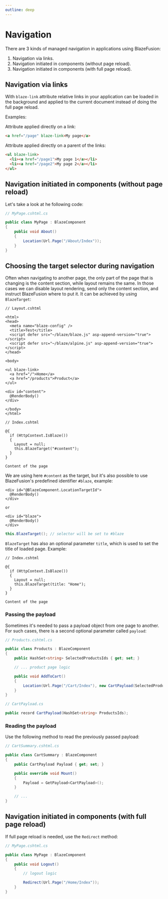 ```yaml
---
outline: deep
---
```


# Navigation

There are 3 kinds of managed navigation in applications using BlazeFusion:
1. Navigation via links.
2. Navigation initiated in components (without page reload).
3. Navigation initiated in components (with full page reload).

## Navigation via links

With `blaze-link` attribute relative links in your application can be loaded in the background and applied to the current document instead of doing the full page reload.

Examples:

Attribute applied directly on a link:
```html
<a href="/page" blaze-link>My page</a>
```

Attribute applied directly on a parent of the links:
```html
<ul blaze-link>
  <li><a href="/page1">My page 1</a></li>
  <li><a href="/page2">My page 2</a></li>
</ul>
```

## Navigation initiated in components (without page reload)

Let's take a look at he following code:

```csharp
// MyPage.cshtml.cs

public class MyPage : BlazeComponent
{
    public void About()
    {
        Location(Url.Page("/About/Index"));
    }
}
```

## Choosing the target selector during navigation

Often when navigating to another page, the only part of the page that is changing is the content section, while layout remains the same. In those cases
we can disable layout rendering, send only the content section, and instruct BlazeFusion where to put it. It can be achieved by using `BlazeTarget`:

```razor
// Layout.cshtml

<html>
<head>
  <meta name="blaze-config" />
  <title>Test</title>
  <script defer src="~/blaze/blaze.js" asp-append-version="true"></script>
  <script defer src="~/blaze/alpine.js" asp-append-version="true"></script>
</head>

<body>

<ul blaze-link>
  <a href="/">Home</a>
  <a href="/products">Product</a>
</ul>

<div id="content">
  @RenderBody()
</div>

</body>
</html>
```

```razor
// Index.cshtml

@{
  if (HttpContext.IsBlaze())
  {
    Layout = null;
    this.BlazeTarget("#content");
  }
}

Content of the page
```

We are using here `#content` as the target, but it's also possible to use BlazeFusion's predefined identifier `#blaze`, example:

```razor
<div id="@BlazeComponent.LocationTargetId">
  @RenderBody()
</div>

or

<div id="blaze">
  @RenderBody()
</div>
```

```c#
this.BlazeTarget(); // selector will be set to #blaze
```

`BlazeTarget` has also an optional parameter `title`, which is used to set the title of loaded page. Example:

```razor
// Index.cshtml

@{
  if (HttpContext.IsBlaze())
  {
    Layout = null;
    this.BlazeTarget(title: "Home");
  }
}

Content of the page
```

### Passing the payload

Sometimes it's needed to pass a payload object from one page to another. For such cases, there is a second optional parameter called `payload`:

```csharp
// Products.cshtml.cs

public class Products : BlazeComponent
{
    public HashSet<string> SelectedProductsIds { get; set; }

    // ... product page logic

    public void AddToCart()
    {
        Location(Url.Page("/Cart/Index"), new CartPayload(SelectedProductsIds));
    }
}
```
```csharp
// CartPayload.cs

public record CartPayload(HashSet<string> ProductsIds);
```

### Reading the payload

Use the following method to read the previously passed payload:

```csharp
// CartSummary.cshtml.cs

public class CartSummary : BlazeComponent
{
    public CartPayload Payload { get; set; }

    public override void Mount()
    {
        Payload = GetPayload<CartPayload>();
    }

    // ...
}
```


## Navigation initiated in components (with full page reload)

If full page reload is needed, use the `Redirect` method:

```csharp
// MyPage.cshtml.cs

public class MyPage : BlazeComponent
{
    public void Logout()
    {
        // logout logic

        Redirect(Url.Page("/Home/Index"));
    }
}
```
